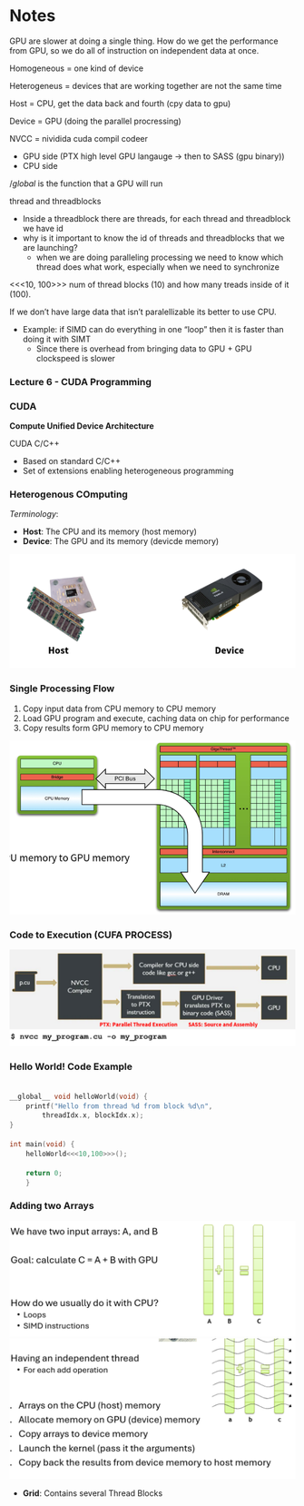 # Notes

GPU are slower at doing a single thing. How do we get the performance from GPU, so we do all of instruction on independent data at once.

Homogeneous = one kind of device

Heterogeneus = devices that are working together are not the same time

Host = CPU, get the data back and fourth (cpy data to gpu)

Device = GPU (doing the parallel procressing)

NVCC = nividida cuda compil codeer

- GPU side (PTX high level GPU langauge → then to SASS (gpu binary))
- CPU side

/_global_ is the function that a GPU will run

thread and threadblocks

- Inside a threadblock there are threads, for each thread and threadblock we have id
- why is it important to know the id of threads and threadblocks that we are launching?
    - when we are doing paralleling processing we need to know which thread does what work, especially when we need to synchronize

<<<10, 100>>> num of thread blocks (10) and how many treads inside of it (100).

If we don’t have large data that isn’t paralellizable its better to use CPU.

- Example: if SIMD can do everything in one “loop” then it is faster than doing it with SIMT
    - Since there is overhead from bringing data to GPU + GPU clockspeed is slower

### Lecture 6 - CUDA Programming

### CUDA

**Compute Unified Device Architecture**

CUDA C/C++
* Based on standard C/C++
* Set of extensions enabling heterogeneous programming


### Heterogenous COmputing

*Terminology*:

* **Host**: The CPU and its memory (host memory)
* **Device**: The GPU and its memory (devicde memory)


![alt text](images/hc.png)

### Single Processing Flow

1. Copy input data from CPU memory to CPU memory
2. Load GPU program and execute, caching data on chip for performance
3. Copy results form GPU memory to CPU memory

![alt text](images/spf.png)

### Code to Execution (CUFA PROCESS)

![alt text](images/compilation.png)

### Hello World! Code Example

```c++

__global__ void helloWorld(void) {
    printf("Hello from thread %d from block %d\n",
        threadIdx.x, blockIdx.x);
}

int main(void) {
    helloWorld<<<10,100>>>();

    return 0;
    }

```

### Adding two Arrays

![alt text](images/adding1.png)
![alt text](images/adding2.png)


* **Grid**: Contains several Thread Blocks



